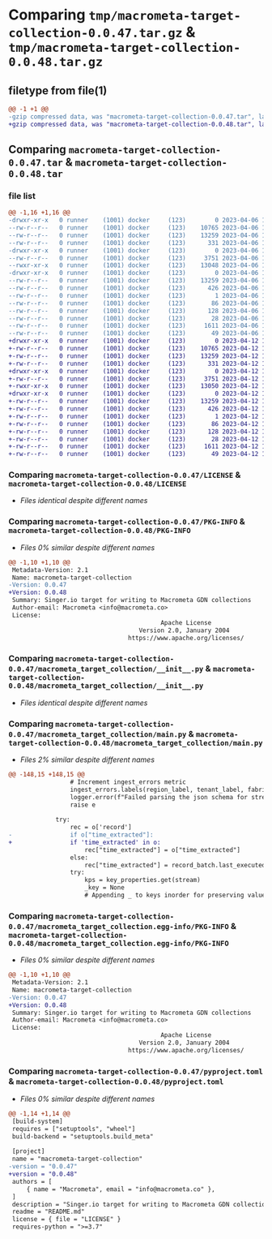 # Comparing `tmp/macrometa-target-collection-0.0.47.tar.gz` & `tmp/macrometa-target-collection-0.0.48.tar.gz`

## filetype from file(1)

```diff
@@ -1 +1 @@
-gzip compressed data, was "macrometa-target-collection-0.0.47.tar", last modified: Thu Apr  6 17:23:30 2023, max compression
+gzip compressed data, was "macrometa-target-collection-0.0.48.tar", last modified: Wed Apr 12 14:55:22 2023, max compression
```

## Comparing `macrometa-target-collection-0.0.47.tar` & `macrometa-target-collection-0.0.48.tar`

### file list

```diff
@@ -1,16 +1,16 @@
-drwxr-xr-x   0 runner    (1001) docker     (123)        0 2023-04-06 17:23:30.386081 macrometa-target-collection-0.0.47/
--rw-r--r--   0 runner    (1001) docker     (123)    10765 2023-04-06 17:23:09.000000 macrometa-target-collection-0.0.47/LICENSE
--rw-r--r--   0 runner    (1001) docker     (123)    13259 2023-04-06 17:23:30.386081 macrometa-target-collection-0.0.47/PKG-INFO
--rw-r--r--   0 runner    (1001) docker     (123)      331 2023-04-06 17:23:09.000000 macrometa-target-collection-0.0.47/README.md
-drwxr-xr-x   0 runner    (1001) docker     (123)        0 2023-04-06 17:23:30.386081 macrometa-target-collection-0.0.47/macrometa_target_collection/
--rw-r--r--   0 runner    (1001) docker     (123)     3751 2023-04-06 17:23:09.000000 macrometa-target-collection-0.0.47/macrometa_target_collection/__init__.py
--rwxr-xr-x   0 runner    (1001) docker     (123)    13048 2023-04-06 17:23:09.000000 macrometa-target-collection-0.0.47/macrometa_target_collection/main.py
-drwxr-xr-x   0 runner    (1001) docker     (123)        0 2023-04-06 17:23:30.386081 macrometa-target-collection-0.0.47/macrometa_target_collection.egg-info/
--rw-r--r--   0 runner    (1001) docker     (123)    13259 2023-04-06 17:23:30.000000 macrometa-target-collection-0.0.47/macrometa_target_collection.egg-info/PKG-INFO
--rw-r--r--   0 runner    (1001) docker     (123)      426 2023-04-06 17:23:30.000000 macrometa-target-collection-0.0.47/macrometa_target_collection.egg-info/SOURCES.txt
--rw-r--r--   0 runner    (1001) docker     (123)        1 2023-04-06 17:23:30.000000 macrometa-target-collection-0.0.47/macrometa_target_collection.egg-info/dependency_links.txt
--rw-r--r--   0 runner    (1001) docker     (123)       86 2023-04-06 17:23:30.000000 macrometa-target-collection-0.0.47/macrometa_target_collection.egg-info/entry_points.txt
--rw-r--r--   0 runner    (1001) docker     (123)      128 2023-04-06 17:23:30.000000 macrometa-target-collection-0.0.47/macrometa_target_collection.egg-info/requires.txt
--rw-r--r--   0 runner    (1001) docker     (123)       28 2023-04-06 17:23:30.000000 macrometa-target-collection-0.0.47/macrometa_target_collection.egg-info/top_level.txt
--rw-r--r--   0 runner    (1001) docker     (123)     1611 2023-04-06 17:23:09.000000 macrometa-target-collection-0.0.47/pyproject.toml
--rw-r--r--   0 runner    (1001) docker     (123)       49 2023-04-06 17:23:30.386081 macrometa-target-collection-0.0.47/setup.cfg
+drwxr-xr-x   0 runner    (1001) docker     (123)        0 2023-04-12 14:55:22.790713 macrometa-target-collection-0.0.48/
+-rw-r--r--   0 runner    (1001) docker     (123)    10765 2023-04-12 14:55:01.000000 macrometa-target-collection-0.0.48/LICENSE
+-rw-r--r--   0 runner    (1001) docker     (123)    13259 2023-04-12 14:55:22.790713 macrometa-target-collection-0.0.48/PKG-INFO
+-rw-r--r--   0 runner    (1001) docker     (123)      331 2023-04-12 14:55:01.000000 macrometa-target-collection-0.0.48/README.md
+drwxr-xr-x   0 runner    (1001) docker     (123)        0 2023-04-12 14:55:22.790713 macrometa-target-collection-0.0.48/macrometa_target_collection/
+-rw-r--r--   0 runner    (1001) docker     (123)     3751 2023-04-12 14:55:01.000000 macrometa-target-collection-0.0.48/macrometa_target_collection/__init__.py
+-rwxr-xr-x   0 runner    (1001) docker     (123)    13050 2023-04-12 14:55:01.000000 macrometa-target-collection-0.0.48/macrometa_target_collection/main.py
+drwxr-xr-x   0 runner    (1001) docker     (123)        0 2023-04-12 14:55:22.790713 macrometa-target-collection-0.0.48/macrometa_target_collection.egg-info/
+-rw-r--r--   0 runner    (1001) docker     (123)    13259 2023-04-12 14:55:22.000000 macrometa-target-collection-0.0.48/macrometa_target_collection.egg-info/PKG-INFO
+-rw-r--r--   0 runner    (1001) docker     (123)      426 2023-04-12 14:55:22.000000 macrometa-target-collection-0.0.48/macrometa_target_collection.egg-info/SOURCES.txt
+-rw-r--r--   0 runner    (1001) docker     (123)        1 2023-04-12 14:55:22.000000 macrometa-target-collection-0.0.48/macrometa_target_collection.egg-info/dependency_links.txt
+-rw-r--r--   0 runner    (1001) docker     (123)       86 2023-04-12 14:55:22.000000 macrometa-target-collection-0.0.48/macrometa_target_collection.egg-info/entry_points.txt
+-rw-r--r--   0 runner    (1001) docker     (123)      128 2023-04-12 14:55:22.000000 macrometa-target-collection-0.0.48/macrometa_target_collection.egg-info/requires.txt
+-rw-r--r--   0 runner    (1001) docker     (123)       28 2023-04-12 14:55:22.000000 macrometa-target-collection-0.0.48/macrometa_target_collection.egg-info/top_level.txt
+-rw-r--r--   0 runner    (1001) docker     (123)     1611 2023-04-12 14:55:01.000000 macrometa-target-collection-0.0.48/pyproject.toml
+-rw-r--r--   0 runner    (1001) docker     (123)       49 2023-04-12 14:55:22.790713 macrometa-target-collection-0.0.48/setup.cfg
```

### Comparing `macrometa-target-collection-0.0.47/LICENSE` & `macrometa-target-collection-0.0.48/LICENSE`

 * *Files identical despite different names*

### Comparing `macrometa-target-collection-0.0.47/PKG-INFO` & `macrometa-target-collection-0.0.48/PKG-INFO`

 * *Files 0% similar despite different names*

```diff
@@ -1,10 +1,10 @@
 Metadata-Version: 2.1
 Name: macrometa-target-collection
-Version: 0.0.47
+Version: 0.0.48
 Summary: Singer.io target for writing to Macrometa GDN collections
 Author-email: Macrometa <info@macrometa.co>
 License: 
                                          Apache License
                                    Version 2.0, January 2004
                                 https://www.apache.org/licenses/
```

### Comparing `macrometa-target-collection-0.0.47/macrometa_target_collection/__init__.py` & `macrometa-target-collection-0.0.48/macrometa_target_collection/__init__.py`

 * *Files identical despite different names*

### Comparing `macrometa-target-collection-0.0.47/macrometa_target_collection/main.py` & `macrometa-target-collection-0.0.48/macrometa_target_collection/main.py`

 * *Files 2% similar despite different names*

```diff
@@ -148,15 +148,15 @@
                 # Increment ingest_errors metric
                 ingest_errors.labels(region_label, tenant_label, fabric_label, workflow_label).inc()
                 logger.error(f"Failed parsing the json schema for stream: {stream}.")
                 raise e
 
             try:
                 rec = o['record']
-                if o["time_extracted"]:
+                if 'time_extracted' in o:
                     rec["time_extracted"] = o["time_extracted"]
                 else:
                     rec["time_extracted"] = record_batch.last_executed_time
                 try:
                     kps = key_properties.get(stream)
                     _key = None
                     # Appending _ to keys inorder for preserving values of reserved keys in source data
```

### Comparing `macrometa-target-collection-0.0.47/macrometa_target_collection.egg-info/PKG-INFO` & `macrometa-target-collection-0.0.48/macrometa_target_collection.egg-info/PKG-INFO`

 * *Files 0% similar despite different names*

```diff
@@ -1,10 +1,10 @@
 Metadata-Version: 2.1
 Name: macrometa-target-collection
-Version: 0.0.47
+Version: 0.0.48
 Summary: Singer.io target for writing to Macrometa GDN collections
 Author-email: Macrometa <info@macrometa.co>
 License: 
                                          Apache License
                                    Version 2.0, January 2004
                                 https://www.apache.org/licenses/
```

### Comparing `macrometa-target-collection-0.0.47/pyproject.toml` & `macrometa-target-collection-0.0.48/pyproject.toml`

 * *Files 0% similar despite different names*

```diff
@@ -1,14 +1,14 @@
 [build-system]
 requires = ["setuptools", "wheel"]
 build-backend = "setuptools.build_meta"
 
 [project]
 name = "macrometa-target-collection"
-version = "0.0.47"
+version = "0.0.48"
 authors = [
     { name = "Macrometa", email = "info@macrometa.co" },
 ]
 description = "Singer.io target for writing to Macrometa GDN collections"
 readme = "README.md"
 license = { file = "LICENSE" }
 requires-python = ">=3.7"
```

